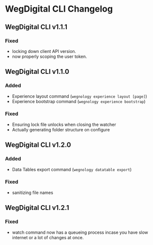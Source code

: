 # WegDigital CLI Changelog

## WegDigital CLI v1.1.1

### Fixed

* locking down client API version.
* now properly scoping the user token.

## WegDigital CLI v1.1.0

### Added

* Experience layout command (`wegnology experience layout [page]`)
* Experience bootstrap command (`wegnology experience bootstrap`)

### Fixed

* Ensuring lock file unlocks when closing the watcher
* Actually generating folder structure on configure

## WegDigital CLI v1.2.0

### Added

* Data Tables export command (`wegnology datatable export`)

### Fixed

* sanitizing file names

## WegDigital CLI v1.2.1

### Fixed

* watch command now has a queueing process incase you have slow internet or a lot of changes at once.